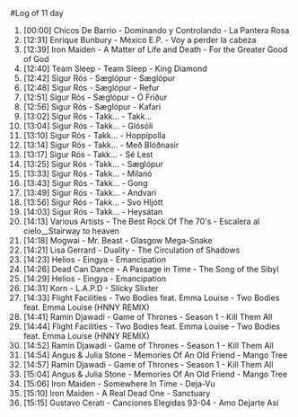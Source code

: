 #Log of 11 day

1. [00:00] Chicos De Barrio - Dominando y Controlando - La Pantera Rosa
1. [12:31] Enrique Bunbury - México E.P. - Voy a perder la cabeza
1. [12:39] Iron Maiden - A Matter of Life and Death - For the Greater Good of God
1. [12:40] Team Sleep - Team Sleep - King Diamond
1. [12:42] Sigur Rós - Sæglópur - Sæglópur
1. [12:48] Sigur Rós - Sæglópur - Refur
1. [12:51] Sigur Rós - Sæglópur - Ó Friður
1. [12:56] Sigur Rós - Sæglópur - Kafari
1. [13:02] Sigur Rós - Takk... - Takk...
1. [13:04] Sigur Rós - Takk... - Glósóli
1. [13:10] Sigur Rós - Takk... - Hoppípolla
1. [13:14] Sigur Rós - Takk... - Með Blóðnasir
1. [13:17] Sigur Rós - Takk... - Sé Lest
1. [13:25] Sigur Rós - Takk... - Sæglópur
1. [13:33] Sigur Rós - Takk... - Mílanó
1. [13:43] Sigur Rós - Takk... - Gong
1. [13:49] Sigur Rós - Takk... - Andvari
1. [13:56] Sigur Rós - Takk... - Svo Hljótt
1. [14:03] Sigur Rós - Takk... - Heysátan
1. [14:13] Various Artists - The Best Rock Of The 70's - Escalera al cielo__Stairway to heaven
1. [14:18] Mogwai - Mr. Beast - Glasgow Mega-Snake
1. [14:21] Lisa Gerrard - Duality - The Circulation of Shadows
1. [14:23] Helios - Eingya - Emancipation
1. [14:26] Dead Can Dance - A Passage in Time - The Song of the Sibyl
1. [14:29] Helios - Eingya - Emancipation
1. [14:31] Korn - L.A.P.D - Slicky Slixter
1. [14:33] Flight Facilities - Two Bodies feat. Emma Louise - Two Bodies feat. Emma Louise (HNNY REMIX)
1. [14:41] Ramin Djawadi - Game of Thrones - Season 1 - Kill Them All
1. [14:44] Flight Facilities - Two Bodies feat. Emma Louise - Two Bodies feat. Emma Louise (HNNY REMIX)
1. [14:52] Ramin Djawadi - Game of Thrones - Season 1 - Kill Them All
1. [14:54] Angus & Julia Stone - Memories Of An Old Friend - Mango Tree
1. [14:57] Ramin Djawadi - Game of Thrones - Season 1 - Kill Them All
1. [15:04] Angus & Julia Stone - Memories Of An Old Friend - Mango Tree
1. [15:06] Iron Maiden - Somewhere In Time - Deja-Vu
1. [15:10] Iron Maiden - A Real Dead One - Sanctuary
1. [15:15] Gustavo Cerati - Canciones Elegidas 93-04 - Amo Dejarte Así
